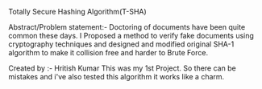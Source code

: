 Totally Secure Hashing Algorithm(T-SHA)

Abstract/Problem statement:- Doctoring of documents have been quite common these days. I Proposed a method to verify fake documents using cryptography techniques and designed and modified original SHA-1 algorithm to make it collision free and harder to Brute Force.

Created by :- Hritish Kumar
This was my 1st Project. So there can be mistakes and i've also tested this algorithm it works like a charm.
